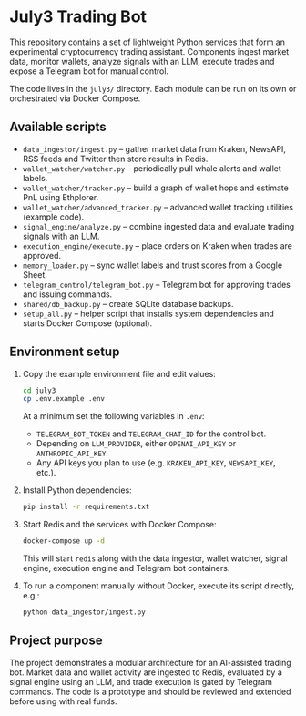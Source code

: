 # July3 Trading Bot

This repository contains a set of lightweight Python services that form an experimental cryptocurrency trading assistant.  Components ingest market data, monitor wallets, analyze signals with an LLM, execute trades and expose a Telegram bot for manual control.

The code lives in the `july3/` directory.  Each module can be run on its own or orchestrated via Docker Compose.

## Available scripts

- `data_ingestor/ingest.py` – gather market data from Kraken, NewsAPI, RSS feeds and Twitter then store results in Redis.
- `wallet_watcher/watcher.py` – periodically pull whale alerts and wallet labels.
- `wallet_watcher/tracker.py` – build a graph of wallet hops and estimate PnL using Ethplorer.
- `wallet_watcher/advanced_tracker.py` – advanced wallet tracking utilities (example code).
- `signal_engine/analyze.py` – combine ingested data and evaluate trading signals with an LLM.
- `execution_engine/execute.py` – place orders on Kraken when trades are approved.
- `memory_loader.py` – sync wallet labels and trust scores from a Google Sheet.
- `telegram_control/telegram_bot.py` – Telegram bot for approving trades and issuing commands.
- `shared/db_backup.py` – create SQLite database backups.
- `setup_all.py` – helper script that installs system dependencies and starts Docker Compose (optional).

## Environment setup

1. Copy the example environment file and edit values:

   ```bash
   cd july3
   cp .env.example .env
   ```

   At a minimum set the following variables in `.env`:

   - `TELEGRAM_BOT_TOKEN` and `TELEGRAM_CHAT_ID` for the control bot.
   - Depending on `LLM_PROVIDER`, either `OPENAI_API_KEY` or `ANTHROPIC_API_KEY`.
   - Any API keys you plan to use (e.g. `KRAKEN_API_KEY`, `NEWSAPI_KEY`, etc.).

2. Install Python dependencies:

   ```bash
   pip install -r requirements.txt
   ```

3. Start Redis and the services with Docker Compose:

   ```bash
   docker-compose up -d
   ```

   This will start `redis` along with the data ingestor, wallet watcher, signal engine, execution engine and Telegram bot containers.

4. To run a component manually without Docker, execute its script directly, e.g.:

   ```bash
   python data_ingestor/ingest.py
   ```

## Project purpose

The project demonstrates a modular architecture for an AI-assisted trading bot.  Market data and wallet activity are ingested to Redis, evaluated by a signal engine using an LLM, and trade execution is gated by Telegram commands.  The code is a prototype and should be reviewed and extended before using with real funds.

